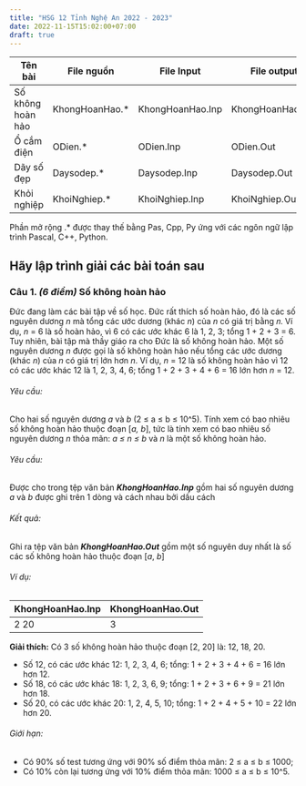 ```yaml
---
title: "HSG 12 Tỉnh Nghệ An 2022 - 2023"
date: 2022-11-15T15:02:00+07:00
draft: true
---
```


| Tên bài           | File nguồn      | File Input       | File output      | Thời gian | Bộ nhớ |
| ----------------- | --------------- | ---------------- | ---------------- | --------- | ------ |
| Số không hoàn hảo | KhongHoanHao.\* | KhongHoanHao.Inp | KhongHoanHao.Out | 1 giây    | 1024mb |
| Ổ cắm điện        | ODien.\*        | ODien.Inp        | ODien.Out        | 1 giây    | 1024mb |
| Dãy số đẹp        | Daysodep.\*     | Daysodep.Inp     | Daysodep.Out     | 2 giây    | 1024mb |
| Khỏi nghiệp       | KhoiNghiep.\*   | KhoiNghiep.Inp   | KhoiNghiep.Out   | 1 giây    | 1024mb |

Phần mở rộng .\* được thay thế bằng Pas, Cpp, Py ứng với các ngôn ngữ lập trình Pascal, C++, Python.

## Hãy lập trình giải các bài toán sau

### Câu 1. _(6 điểm)_ Số không hoàn hảo

Đức đang làm các bài tập về số học. Đức rất thích số hoàn hảo, đó là các số nguyên dương _n_ mà tổng các ước dương (khác _n_) của _n_ có giá trị bằng 𝑛. Ví dụ, _n_ = 6 là số hoàn hảo, vì 6 có các ước khác 6 là 1, 2, 3; tổng 1 + 2 + 3 = 6. Tuy nhiên, bài tập mà thầy giáo ra cho Đức là số không hoàn hảo. Một số nguyên dương _n_ được gọi là số không hoàn hảo nếu tổng các ước dương (khác _n_) của _n_ có giá trị lớn hơn _n_. Ví dụ, _n_ = 12 là số không hoàn hảo vì 12 có các ước khác 12 là 1, 2, 3, 4, 6; tổng 1 + 2 + 3 + 4 + 6 = 16 lớn hơn _n_ = 12.

###### Yêu cầu:

Cho hai số nguyên dương _a_ và _b_ (2 ≤ a ≤ b ≤ 10^5). Tính xem có bao nhiêu số không hoàn hảo thuộc đoạn [*a, b*], tức là tính xem có bao nhiêu số nguyên dương _n_ thỏa mãn: _a ≤ n ≤ b_ và _n_ là một số không hoàn hảo.

###### Yêu cầu:

Được cho trong tệp văn bản _**KhongHoanHao.Inp**_ gồm hai số nguyên dương _a_ và _b_ được ghi trên 1 dòng và cách nhau bởi dấu cách

###### Kết quả:

Ghi ra tệp văn bản **_KhongHoanHao.Out_** gồm một số nguyên duy nhất là số các số không hoàn hảo thuộc đoạn [*a*, *b*]

###### Ví dụ:

| KhongHoanHao.Inp | KhongHoanHao.Out |
| ---------------- | ---------------- |
| 2 20             | 3                |

**Giải thích:** Có 3 số không hoàn hảo thuộc đoạn [2, 20] là: 12, 18, 20.

- Số 12, có các ước khác 12: 1, 2, 3, 4, 6; tổng: 1 + 2 + 3 + 4 + 6 = 16 lớn hơn 12.
- Số 18, có các ước khác 18: 1, 2, 3, 6, 9; tổng: 1 + 2 + 3 + 6 + 9 = 21 lớn hơn 18.
- Số 20, có các ước khác 20: 1, 2, 4, 5, 10; tổng: 1 + 2 + 4 + 5 + 10 = 22 lớn hơn 20.

###### Giới hạn:

- Có 90% số test tương ứng với 90% số điểm thỏa mãn: 2 ≤ a ≤ b ≤ 1000;
- Có 10% còn lại tương ứng với 10% điểm thỏa mãn: 1000 ≤ a ≤ b ≤ 10^5.
